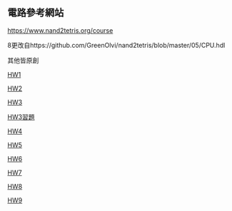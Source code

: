 ## 電路參考網站
https://www.nand2tetris.org/course

8更改自https://github.com/GreenOlvi/nand2tetris/blob/master/05/CPU.hdl

其他皆原創

[HW1](https://github.com/zhengyucen/co110a/blob/master/HW/hw1/hw1.md)

[HW2](https://github.com/zhengyucen/co110a/blob/master/HW/hw2/hw2.md)

[HW3](https://github.com/zhengyucen/co110a/blob/master/HW/hw3/hw3.md)

[HW3習題](https://github.com/zhengyucen/co110a/blob/master/HW/%E7%AC%AC%E4%B8%89%E5%91%A8%E8%A3%9C%E5%85%85/sHW3.md)

[HW4](https://github.com/zhengyucen/co110a/blob/master/HW/hw4/hw4.md)

[HW5](https://github.com/zhengyucen/co110a/blob/master/HW/hw5/hw5.md)

[HW6](https://github.com/zhengyucen/co110a/blob/master/HW/hw6/hw6.md)

[HW7](https://github.com/zhengyucen/co110a/blob/master/HW/hw7/hw7.md)

[HW8](https://github.com/zhengyucen/co110a/blob/master/HW/hw8/hw-8.md)

[HW9](https://github.com/zhengyucen/co110a/blob/master/HW/hw9/hw9.md)

